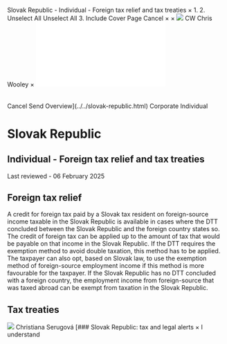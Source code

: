 Slovak Republic - Individual - Foreign tax relief and tax treaties
×
1.
2.
Unselect All
Unselect All
3.
Include Cover Page
Cancel
×
×
![](../../-/media/world-wide-tax-summaries/attachments/global---chris-wooley.ashx%3Frev=ac5e5f3223b34096b1afc2a6009c7320&revision=ac5e5f32-23b3-4096-b1af-c2a6009c7320&hash=859B7ADC84DC2CBEC9760E9E6EE7DE6D0A8BFCDF)
CW
Chris Wooley
×
![](foreign-tax-relief-and-tax-treaties.html)
######
Cancel
Send
Overview](../../slovak-republic.html)
Corporate
Individual
# Slovak Republic
## Individual - Foreign tax relief and tax treaties
Last reviewed - 06 February 2025
## Foreign tax relief
A credit for foreign tax paid by a Slovak tax resident on foreign-source income taxable in the Slovak Republic is available in cases where the DTT concluded between the Slovak Republic and the foreign country states so. The credit of foreign tax can be applied up to the amount of tax that would be payable on that income in the Slovak Republic. If the DTT requires the exemption method to avoid double taxation, this method has to be applied. The taxpayer can also opt, based on Slovak law, to use the exemption method of foreign-source employment income if this method is more favourable for the taxpayer.
If the Slovak Republic has no DTT concluded with a foreign country, the employment income from foreign-source that was taxed abroad can be exempt from taxation in the Slovak Republic.
## Tax treaties
![](../../-/media/world-wide-tax-summaries/attachments/slovak_republic---christiana_serugova.ashx%3Frev=5c4300d2b1a14925bf39ea6964de2dc1&revision=5c4300d2-b1a1-4925-bf39-ea6964de2dc1&hash=83BBD9810BB912860D5F7F1AAD6CB819C206A457)
Christiana Serugová
[### Slovak Republic: tax and legal alerts
×
I understand